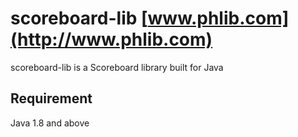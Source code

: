 # scoreboard-lib [www.phlib.com](http://www.phlib.com)
scoreboard-lib is a Scoreboard library built for Java

## Requirement
Java 1.8 and above